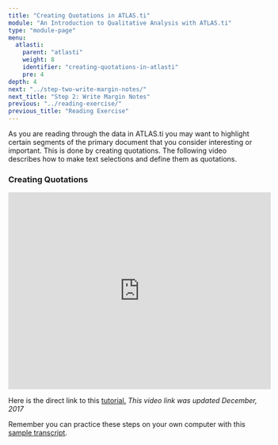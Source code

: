 ```yaml
---
title: "Creating Quotations in ATLAS.ti"
module: "An Introduction to Qualitative Analysis with ATLAS.ti"
type: "module-page"
menu:
  atlasti:
    parent: "atlasti"
    weight: 8
    identifier: "creating-quotations-in-atlasti"
    pre: 4
depth: 4
next: "../step-two-write-margin-notes/"
next_title: "Step 2: Write Margin Notes"
previous: "../reading-exercise/"
previous_title: "Reading Exercise"
---
```

<div class="atlasti"><div class="pageblock"><p>As you are reading through the data in ATLAS.ti you may want to highlight certain segments of the primary document that you consider interesting or important. This is done by creating quotations. The following video describes how to make text selections and define them as quotations.</p>
<h3>Creating Quotations</h3>
</div><div class="pageblock"><p><iframe allowfullscreen="" frameborder="0" height="398" src="http://www.youtube.com/embed/MLNORYx5HoQ" width="530"></iframe></p>
<p>Here is the direct link to this <a href="http://www.youtube.com/watch?v=MLNORYx5HoQ" target="_blank">tutorial.</a> <i>This video link was updated December, 2017</i></p> Remember you can practice these steps on your own computer with this <a href="http://ccnmtl.columbia.edu/projects/PHTC/Module1/HRWSampleTranscript.doc">sample transcript</a>.
</div></div>